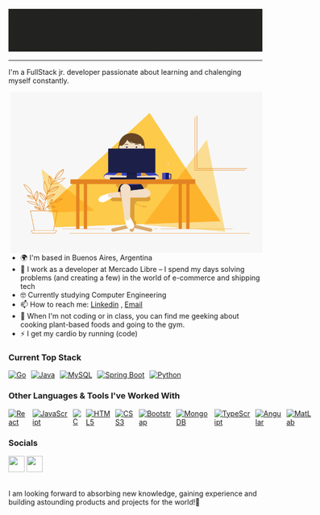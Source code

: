 
<p  align="center"><img src = "Banner.gif"></p>

<!-- About section -->

---
I'm a FullStack jr. developer passionate about learning and chalenging myself constantly. 


<!-- code gif-->
<img align="right" alt="GIF" src="./codingGif.gif" width="500" height="320" />


* 🌍  I'm based in Buenos Aires, Argentina
* 💼  I work as a developer at Mercado Libre – I spend my days solving problems (and creating a few) in the world of e-commerce and shipping tech 
* 🤓  Currently studying Computer Engineering
* 📫  How to reach me: [Linkedin](https://www.linkedin.com/in/valenfiumana/) , [Email](mailto:valen.fiumana@gmail.com)
* 🌱  When I'm not coding or in class, you can find me geeking about cooking plant-based foods and going to the gym.
* ⚡  I get my cardio by running (code)
<!--* 🖥️  See my portfolio at [MyPortfolio](http://link.com)-->
<!--* 🚀  I'm currently working on [MyApp](http://myapp.com)-->

<!-- About section: END -->

### Current Top Stack
<p align="left" style="display: flex; gap: 10px;">
  <!-- Go -->
  <a href="https://golang.org/" target="_blank" rel="noreferrer"><img src="https://raw.githubusercontent.com/danielcranney/readme-generator/main/public/icons/skills/go-colored.svg" width="36" height="36" alt="Go" /></a>
  <!-- Java -->
  <a href="https://www.oracle.com/java/" target="_blank" rel="noreferrer"><img src="https://raw.githubusercontent.com/danielcranney/readme-generator/main/public/icons/skills/java-colored.svg" width="36" height="36" alt="Java" /></a>
  <!-- MySQL -->
  <a href="https://www.mysql.com/" target="_blank" rel="noreferrer"><img src="https://raw.githubusercontent.com/danielcranney/readme-generator/main/public/icons/skills/mysql-colored.svg" width="36" height="36" alt="MySQL" /></a>
  <!-- Spring Boot -->
<a href="https://spring.io/projects/spring-boot" target="_blank" rel="noreferrer"><img src="https://upload.wikimedia.org/wikipedia/commons/thumb/7/79/Spring_Boot.svg/640px-Spring_Boot.svg.png" width="36" height="36" alt="Spring Boot" /></a>
  <!-- Python -->
  <a href="https://www.python.org/" target="_blank" rel="noreferrer"><img src="https://raw.githubusercontent.com/danielcranney/readme-generator/main/public/icons/skills/python-colored.svg" width="36" height="36" alt="Python" /></a>
</p>

### Other Languages & Tools I've Worked With
<p align="left" style="display: flex; gap: 10px;">
  <!-- React.js -->
  <a href="https://reactjs.org/" target="_blank" rel="noreferrer"><img src="https://raw.githubusercontent.com/danielcranney/readme-generator/main/public/icons/skills/react-colored.svg" width="36" height="36" alt="React" /></a>
  <!-- JavaScript -->
  <a href="https://developer.mozilla.org/en-US/docs/Web/JavaScript" target="_blank" rel="noreferrer"><img src="https://raw.githubusercontent.com/danielcranney/readme-generator/main/public/icons/skills/javascript-colored.svg" width="36" height="36" alt="JavaScript" /></a>
  <!-- C -->
  <a href="https://docs.microsoft.com/en-us/cpp/?view=msvc-170" target="_blank" rel="noreferrer"><img src="https://raw.githubusercontent.com/danielcranney/readme-generator/main/public/icons/skills/c-colored.svg" width="36" height="36" alt="C" /></a>
  <!-- HTML -->
  <a href="https://developer.mozilla.org/en-US/docs/Glossary/HTML5" target="_blank" rel="noreferrer"><img src="https://raw.githubusercontent.com/danielcranney/readme-generator/main/public/icons/skills/html5-colored.svg" width="36" height="36" alt="HTML5" /></a>
  <!-- CSS -->
  <a href="https://www.w3.org/TR/CSS/#css" target="_blank" rel="noreferrer"><img src="https://raw.githubusercontent.com/danielcranney/readme-generator/main/public/icons/skills/css3-colored.svg" width="36" height="36" alt="CSS3" /></a>
  <!-- Bootstrap -->
  <a href="https://getbootstrap.com/" target="_blank" rel="noreferrer"><img src="https://raw.githubusercontent.com/danielcranney/readme-generator/main/public/icons/skills/bootstrap-colored.svg" width="36" height="36" alt="Bootstrap" /></a>
  <!-- MongoDB -->
  <a href="https://www.mongodb.com/" target="_blank" rel="noreferrer"><img src="https://raw.githubusercontent.com/danielcranney/readme-generator/main/public/icons/skills/mongodb-colored.svg" width="36" height="36" alt="MongoDB" /></a>
  <!-- TypeScript -->
  <a href="https://www.typescriptlang.org/" target="_blank" rel="noreferrer"><img src="https://raw.githubusercontent.com/danielcranney/readme-generator/main/public/icons/skills/typescript-colored.svg" width="36" height="36" alt="TypeScript" /></a>
  <!-- Angular -->
  <a href="https://angular.io/" target="_blank" rel="noreferrer"><img src="https://raw.githubusercontent.com/danielcranney/readme-generator/main/public/icons/skills/angularjs-colored.svg" width="36" height="36" alt="Angular" /></a>
  <!-- Matlab -->
  <a href="https://www.mathworks.com/" target="_blank" rel="noreferrer"><img src="http://upload.wikimedia.org/wikipedia/commons/2/21/Matlab_Logo.png" width="36" height="36" alt="MatLab" /></a>
</p>

### Socials
<p align="left"> <a href="https://www.github.com/valenfiumana" target="_blank" rel="noreferrer"><img src="https://raw.githubusercontent.com/danielcranney/readme-generator/main/public/icons/socials/github.svg" width="32" height="32" /></a> <a href="https://www.linkedin.com/in/valenfiumana" target="_blank" rel="noreferrer"><img src="https://raw.githubusercontent.com/danielcranney/readme-generator/main/public/icons/socials/linkedin.svg" width="32" height="32" /></a></p>
<br/>
I am looking forward to absorbing new knowledge, gaining experience and building astounding products and projects for the world!🤝


<!--
### Badges
<b>Top Repositories</b>

<div width="100%" align="center"><a href="https://github.com/valenfiumana/travelbee" align="left"><img align="left" width="45%" src="https://github-readme-stats.vercel.app/api/pin/?username=valenfiumana&repo=travelbee&title_color=0891b2&text_color=ffffff&icon_color=0891b2&bg_color=1c1917&hide_border=true&locale=en" /></a></div><br /><br /><br /><br /><br /><br /><br />
-->
